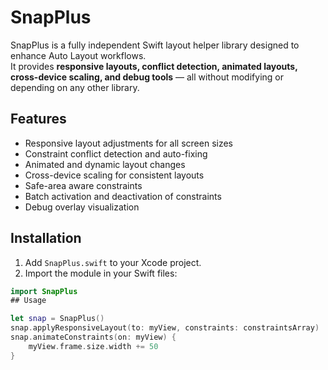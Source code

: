 # SnapPlus

SnapPlus is a fully independent Swift layout helper library designed to enhance Auto Layout workflows.  
It provides **responsive layouts, conflict detection, animated layouts, cross-device scaling, and debug tools** — all without modifying or depending on any other library.

## Features
- Responsive layout adjustments for all screen sizes
- Constraint conflict detection and auto-fixing
- Animated and dynamic layout changes
- Cross-device scaling for consistent layouts
- Safe-area aware constraints
- Batch activation and deactivation of constraints
- Debug overlay visualization

## Installation
1. Add `SnapPlus.swift` to your Xcode project.
2. Import the module in your Swift files:
```swift
import SnapPlus
## Usage 

let snap = SnapPlus()
snap.applyResponsiveLayout(to: myView, constraints: constraintsArray)
snap.animateConstraints(on: myView) {
    myView.frame.size.width += 50
}
